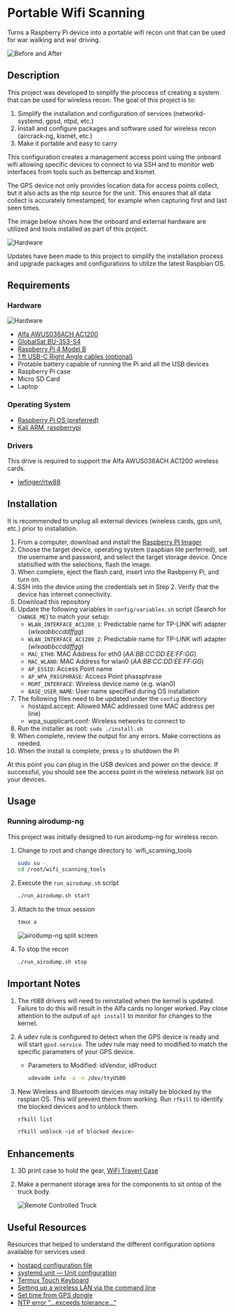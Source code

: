# Portable Wifi Scanning

Turns a Raspberry Pi device into a portable wifi recon unit that can be used for war walking and war driving.

![Before and After](images/before_after.png)

## Description

This project was developed to simplify the proccess of creating a system that can be used for wireless recon.  The goal of this project is to:

 1. Simplify the installation and configuration of services (networkd-systemd, gpsd, ntpd, etc.)
 2. Install and configure packages and software used for wireless recon (aircrack-ng, kismet, etc.)
 3. Make it portable and easy to carry

This configuration creates a management access point using the onboard wifi allowing specific devices to connect to via SSH and to monitor web interfaces from tools such as bettercap and kismet.

The GPS device not only provides location data for access points collect, but it also acts as the ntp source for the unit.  This ensures that all data collect is accurately timestamped, for example when capturing first and last seen times.

The image below shows how the onboard and external hardware are utilized and tools installed as part of this project.

![Hardware](images/WifiDiagram.drawio.png)

Updates have been made to this project to simplify the installation process and upgrade packages and configurations to utilize the latest Raspbian OS.

## Requirements

### Hardware

![Hardware](images/parts.jpg)

- [Alfa AWUS036ACH AC1200](https://www.amazon.com/Alfa-Long-Range-Dual-Band-Wireless-External/dp/B00VEEBOPG/ref=sr_1_3?dchild=1&keywords=alfa+ac1200&qid=1605960056&sr=8-3)
- [GlobalSat BU-353-S4](https://www.amazon.com/GlobalSat-BU-353-S4-USB-Receiver-Black/dp/B008200LHW/ref=sr_1_1?crid=2U82TWJSJ50JS&dchild=1&keywords=bu353s4&qid=1605960073&sprefix=bu+353%2Caps%2C165&sr=8-1)
- [Raspberry Pi 4 Model B](https://www.adafruit.com/product/4564)
- [1 ft USB-C Right Angle cables (optional)](https://www.amazon.com/gp/product/B0B5GLHLND/?th=1)
- Protable battery capable of running the Pi and all the USB devices
- Raspberry Pi case
- Micro SD Card
- Laptop

### Operating System

- [Raspberry Pi OS (preferred)](https://www.raspberrypi.com/software/)
- [Kali ARM, raspberrypi](https://www.kali.org/get-kali/#kali-arm)

### Drivers

This drive is required to support the Alfa AWUS036ACH AC1200 wireless cards.

- [lwfinger/rtw88](https://github.com/lwfinger/rtw88)

## Installation

It is recommended to unplug all external devices (wireless cards, gps unit, etc.) prior to installation.

1. From a computer, download and install the [Raspberry PI Imager](https://www.raspberrypi.com/software/)
2. Choose the target device, operating system (raspbian lite perferred), set the username and password, and select the target storage device.  Once statisified with the selections, flash the image.
3. When complete, eject the flash card, insert into the Rasbperry Pi, and turn on.
4. SSH into the device using the credentials set in Step 2.  Verify that the device has internet connectivity.
5. Download this repository
6. Update the following variables in `config/variables.sh` script (Search for `CHANGE_ME`) to match your setup:
   - `WLAN_INTERFACE_AC1200_1`: Predictable name for TP-LINK wifi adapter (*wlxaabbccddffgg*)
   - `WLAN_INTERFACE_AC1200_2`: Predictable name for TP-LINK wifi adapter (*wlxaabbccddffgg*)
   - `MAC_ETH0`: MAC Address for eth0 (*AA:BB:CC:DD:EE:FF:GG*)
   - `MAC_WLAN0`: MAC Address for wlan0 (*AA:BB:CC:DD:EE:FF:GG*)
   - `AP_ESSID`: Access Point name
   - `AP_WPA_PASSPHRASE`: Access Point phassphrase
   - `MGMT_INTERFACE`: Wireless device name (e.g. wlan0)
   - `BASE_USER_NAME`: User name specified during OS installation
7. The following files need to be updated under the `config` directory
   - hostapd.accept: Allowed MAC addressed (one MAC address per line)
   - wpa_supplicant.conf: Wireless networks to connect to
8. Run the installer as root: `sudo ./install.sh`
9. When complete, review the output for any errors.  Make corrections as needed.
10. When the install is complete, press `y` to shutdown the Pi

At this point you can plug in the USB devices and power on the device.  If successful, you should see the access point in the wireless network list on your devices.

## Usage

### Running airodump-ng

This project was initially designed to run airodump-ng for wireless recon.

1. Change to root and change directory to `wifi_scanning_tools

   ```bash
   sudo su -
   cd /root/wifi_scanning_tools
   ```

2. Execute the `run_airodump.sh` script

   ```bash
   ./run_airodump.sh start
   ```

3. Attach to the tmux session

   ```bash
   tmux a
   ```

   ![airodump-ng split screen](images/airodump-ng.png)

4. To stop the recon

   ```bash
   ./run_airodump.sh stop
   ```

## Important Notes

1. The rtl88 drivers will need to reinstalled when the kernel is updated.  Failure to do this will result in the Alfa cards no longer worked.  Pay close attention to the output of `apt install` to monitor for changes to the kernel.
2. A udev rule is configured to detect when the GPS device is ready and will start `gpsd.service`.  The udev rule may need to modified to match the specific parameters of your GPS device.

   - Parameters to Modified: idVendor, idProduct

      ```bash
      udevadm info -a -n /dev/ttyUSB0
      ```

3. New Wireless and Bluetooth devices may initally be blocked by the raspian OS.  This will prevent them from working.  Run `rfkill` to identify the blocked devices and to unblock them.

   ```bash
   rfkill list

   rfkill unblock <id of blocked device>
   ```

## Enhancements

1. 3D print case to hold the gear, [WiFi Traverl Case](https://makerworld.com/en/models/173957#profileId-195235)

2. Make a permanent storage area for the components to sit ontop of the truck body.  

   ![Remote Controlled Truck](images/rc_truck.jpg)

## Useful Resources

Resources that helped to understand the different configuration options available for services used

- [hostapd configuration file](https://w1.fi/cgit/hostap/plain/hostapd/hostapd.conf)
- [systemd.unit — Unit configuration](https://www.freedesktop.org/software/systemd/man/systemd.unit.html)
- [Termux Touch Keyboard](https://wiki.termux.com/wiki/Touch_Keyboard)
- [Setting up a wireless LAN via the command line](https://www.raspberrypi.org/documentation/configuration/wireless/wireless-cli.md)
- [Set time from GPS dongle](http://blog.petrilopia.net/linux/raspberry-pi-set-time-gps-dongle/)
- [NTP error "...exceeds tolerance..."](https://access.redhat.com/solutions/35640)
